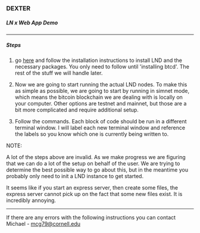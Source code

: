 ### DEXTER
##### LN x Web App Demo
---

##### Steps

1. go <a href='https://github.com/lightningnetwork/lnd/blob/master/docs/INSTALL.md'>here</a> and follow the installation instructions to install LND and the necessary packages. You only need to follow until 'installing btcd'. The rest of the stuff we will handle later.

2. Now we are going to start running the actual LND nodes. To make this as simple as possible, we are going to start by running in simnet mode, which means the bitcoin blockchain we are dealing with is locally on your computer. Other options are testnet and mainnet, but those are a bit more complicated and require additional setup.

3. Follow the commands. Each block of code should be run in a different terminal window. I will label each new terminal window and reference the labels so you know which one is currently being written to.

NOTE:

A lot of the steps above are invalid. As we make progress we are figuring that we can do a lot of the setup on behalf of the user. We are trying to determine the best possible way to go about this, but in the meantime you probably only need to init a LND instance to get started.

It seems like if you start an express server, then create some files, the express server cannot pick up on the fact that some new files exist. It is incredibly annoying.


---
If there are any errors with the following instructions you can contact Michael - mcg79@cornell.edu
